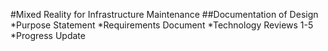 #Mixed Reality for Infrastructure Maintenance
##Documentation of Design
*Purpose Statement
*Requirements Document
*Technology Reviews 1-5
*Progress Update
